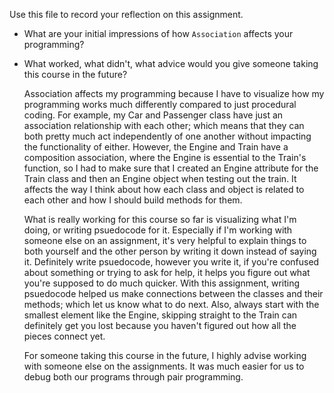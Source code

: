 Use this file to record your reflection on this assignment.

- What are your initial impressions of how `Association` affects your programming?
- What worked, what didn't, what advice would you give someone taking this course in the future?

    Association affects my programming because I have to visualize how my programming works much differently compared to just procedural coding. For example, my Car and Passenger class have just an association relationship with each other; which means that they can both pretty much act independently of one another without impacting the functionality of either. However, the Engine and Train have a composition association, where the Engine is essential to the Train's function, so I had to make sure that I created an Engine attribute for the Train class and then an Engine object when testing out the train. It affects the way I think about how each class and object is related to each other and how I should build methods for them. 

    What is really working for this course so far is visualizing what I'm doing, or writing psuedocode for it. Especially if I'm working with someone else on an assignment, it's very helpful to explain things to both yourself and the other person by writing it down instead of saying it. Definitely write psuedocode, however you write it, if you're confused about something or trying to ask for help, it helps you figure out what you're supposed to do much quicker. With this assignment, writing psuedocode helped us make connections between the classes and their methods; which let us know what to do next. Also, always start with the smallest element like the Engine, skipping straight to the Train can definitely get you lost because you haven't figured out how all the pieces connect yet.

    For someone taking this course in the future, I highly advise working with someone else on the assignments. It was much easier for us to debug both our programs through pair programming.